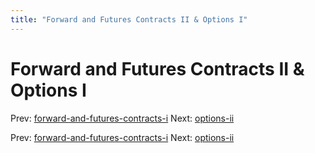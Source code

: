 ```yaml
---
title: "Forward and Futures Contracts II & Options I"
---
```


# Forward and Futures Contracts II & Options I

Prev: [forward-and-futures-contracts-i](forward-and-futures-contracts-i.md)
Next: [options-ii](options-ii.md)

Prev: [forward-and-futures-contracts-i](forward-and-futures-contracts-i.md)
Next: [options-ii](options-ii.md)
